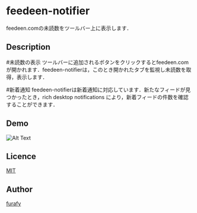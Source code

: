 feedeen-notifier
====

feedeen.comの未読数をツールバー上に表示します．

## Description

#未読数の表示
ツールバーに追加されるボタンをクリックするとfeedeen.comが開かれます．feedeen-notifierは，このとき開かれたタブを監視し未読数を取得，表示します．

#新着通知
feedeen-notifierは新着通知に対応しています．新たなフィードが見つかったとき，rich desktop notifications により，新着フィードの件数を確認することができます．

## Demo

![Alt Text](http://fast-uploader.com/transfer/7007059375844.gif?key=)

## Licence

[MIT](https://github.com/tcnksm/tool/blob/master/LICENCE)

## Author

[furafy](https://github.com/furafy)
